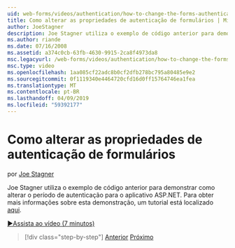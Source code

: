```yaml
---
uid: web-forms/videos/authentication/how-to-change-the-forms-authentication-properties
title: Como alterar as propriedades de autenticação de formulários | Microsoft Docs
author: JoeStagner
description: Joe Stagner utiliza o exemplo de código anterior para demonstrar como alterar o período de autenticação para o aplicativo ASP.NET. Para obter mais informações sobre th...
ms.author: riande
ms.date: 07/16/2008
ms.assetid: a374c0cb-63fb-4630-9915-2ca8f4973da8
msc.legacyurl: /web-forms/videos/authentication/how-to-change-the-forms-authentication-properties
msc.type: video
ms.openlocfilehash: 1aa085cf22adc8b0cf2dfb278bc795a80485e9e2
ms.sourcegitcommit: 0f1119340e4464720cfd16d0ff15764746ea1fea
ms.translationtype: MT
ms.contentlocale: pt-BR
ms.lasthandoff: 04/09/2019
ms.locfileid: "59392177"
---
```

# <a name="how-to-change-the-forms-authentication-properties"></a>Como alterar as propriedades de autenticação de formulários

por [Joe Stagner](https://github.com/JoeStagner)

Joe Stagner utiliza o exemplo de código anterior para demonstrar como alterar o período de autenticação para o aplicativo ASP.NET. Para obter mais informações sobre esta demonstração, um tutorial está localizado [aqui](../../overview/older-versions-security/introduction/forms-authentication-configuration-and-advanced-topics-vb.md).

[&#9654;Assista ao vídeo (7 minutos)](https://channel9.msdn.com/Blogs/ASP-NET-Site-Videos/how-to-change-the-forms-authentication-properties)

> [!div class="step-by-step"]
> [Anterior](using-basic-forms-authentication-in-aspnet.md)
> [Próximo](how-to-setup-and-use-cookie-less-authentication-in-an-aspnet-application.md)
